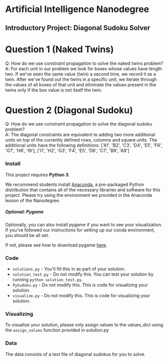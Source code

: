 # Artificial Intelligence Nanodegree
## Introductory Project: Diagonal Sudoku Solver

# Question 1 (Naked Twins)
Q: How do we use constraint propagation to solve the naked twins problem?  
A: 
For each unit in our problem we look for boxes whose values have length two. 
If we've seen the same value (twin) a second time, we record it as a twin. 
After we've found out the twins in a specific unit, we iterate through 
the values of all boxes of that unit and eliminate the values present in the 
twins only if the box value is not itself the twin. 

# Question 2 (Diagonal Sudoku)
Q: How do we use constraint propagation to solve the diagonal sudoku problem?  
A: The diagonal constraints are equivalent to adding two more additional 
units on top of the currently defined rows, columns and square units. 
The additional units have the following definitions: 
['A1', 'B2', 'C3', 'D4', 'E5', 'F6', 'G7', 'H8', 'I9'],
['I1', 'H2', 'G3', 'F4', 'E5', 'D6', 'C7', 'B8', 'A9']


### Install

This project requires **Python 3**.

We recommend students install [Anaconda](https://www.continuum.io/downloads), a pre-packaged Python distribution that contains all of the necessary libraries and software for this project. 
Please try using the environment we provided in the Anaconda lesson of the Nanodegree.

##### Optional: Pygame

Optionally, you can also install pygame if you want to see your visualization. If you've followed our instructions for setting up our conda environment, you should be all set.

If not, please see how to download pygame [here](http://www.pygame.org/download.shtml).

### Code

* `solutions.py` - You'll fill this in as part of your solution.
* `solution_test.py` - Do not modify this. You can test your solution by running `python solution_test.py`.
* `PySudoku.py` - Do not modify this. This is code for visualizing your solution.
* `visualize.py` - Do not modify this. This is code for visualizing your solution.

### Visualizing

To visualize your solution, please only assign values to the values_dict using the ```assign_values``` function provided in solution.py

### Data

The data consists of a text file of diagonal sudokus for you to solve.